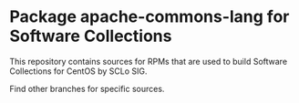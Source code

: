 # Package apache-commons-lang for Software Collections

This repository contains sources for RPMs that are used
to build Software Collections for CentOS by SCLo SIG.

Find other branches for specific sources.
